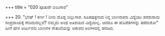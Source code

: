 +++
title = "020 ಪೂತುರೇ ಬಿಲುಗಾರ"

+++
 20. "ಭೇಷ್ ! ಕರ್ಣ ! ನೀನು ದೊಡ್ಡ ಬಿಲ್ಲುಗಾರ. ಸೂತಪುತ್ರನಾದ ನಿನ್ನ ಬಾಣರಚನಾ ವಿದ್ಯೆಯು ಪರಶುರಾಮ ಸಂಪ್ರದಾಯಕ್ಕೆ ಸೇರಿದುದಲ್ಲವೆ? ನಮ್ಮದು ಅಂಥ ಅತಿಶಯದ ವಿದ್ಯೆಯಲ್ಲ. ಆದರೂ ಈ ಹೊಡೆತಗಳನ್ನು ತಡೆದುಕೋ" ಹೀಗೆ ಹೇಳಿ ಅರ್ಜುನನು ಬಾಣಗಳ ಸೇತುವೆಯನ್ನು ಆಕಾಶದ ಅಂಗಳದಲ್ಲಿ ಹರಡಿದ.